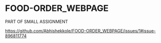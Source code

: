 # FOOD-ORDER_WEBPAGE
PART OF SMALL ASSIGNMENT


https://github.com/Abhishekkole/FOOD-ORDER_WEBPAGE/issues/1#issue-896811774
